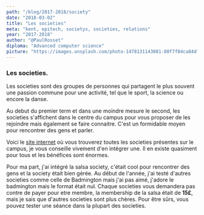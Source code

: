 ```yaml
---
path: "/blog/2017-2018/society"
date: "2018-03-02"
title: "Les societies"
meta: "kent, epitech, societys, societies, relations"
year: "2017-2018"
author: "@PaulRosset"
diploma: "Advanced computer science"
picture: "https://images.unsplash.com/photo-1478131143081-80f7f84ca84d?ixlib=rb-4.0.3&ixid=M3wxMjA3fDB8MHxwaG90by1wYWdlfHx8fGVufDB8fHx8fA%3D%3D&auto=format&w=1471&q=80"
---
```


### Les societies.

Les societies sont des groupes de personnes qui partagent le plus souvent une passion commune pour une activité, tel que le sport, la science ou encore la danse.

Au debut du premier term et dans une moindre mesure le second, les societies s'affichent dans le centre du campus pour vous proposer de les rejoindre mais également se faire connaitre.
C'est un formidable moyen pour rencontrer des gens et parler.

Voici le [site internet](https://kentunion.co.uk/activities/societies/) où vous trouverez toutes les societies présentes sur le campus, je vous conseille vivement d'en intégrer une. Il en existe quasiment pour tous et les bénéfices sont énormes.

Pour ma part, j'ai intégré la salsa society, c'était cool pour rencontrer des gens et la society était bien gérée. Au début de l'année, j'ai testé d'autres societies comme celle de Badmington mais j'ai pas aimé, j'adore le badmington mais le format était nul. Chaque societies vous demandera pas contre de payer pour etre membre, la membership de la salsa était de **15£**, mais je sais que d'autres societies sont plus chères. Pour être sûrs, vous pouvez tester une séance dans la plupart des societies.
